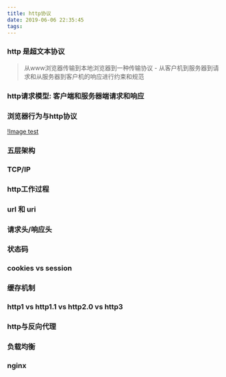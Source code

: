 ```yaml
---
title: http协议
date: 2019-06-06 22:35:45
tags:
---
```


### http 是超文本协议
> 从www浏览器传输到本地浏览器到一种传输协议 - 从客户机到服务器到请求和从服务器到客户机的响应进行约束和规范

### http请求模型: 客户端和服务器端请求和响应
### 浏览器行为与http协议
[!Image test](../static/浏览器行为与http协议.png)

### 五层架构
### TCP/IP 

### http工作过程
### url 和 uri
### 请求头/响应头
### 状态码


### cookies vs session
### 缓存机制

### http1 vs http1.1 vs http2.0 vs http3
 
### http与反向代理
### 负载均衡

### nginx

